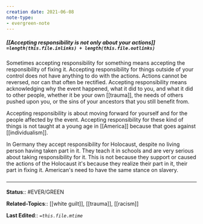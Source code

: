 ```yaml
---
creation date: 2021-06-08
note-type: 
- evergreen-note
---
```


##### [[Accepting responsibility is not only about your actions]] `=length(this.file.inlinks) + length(this.file.outlinks)`
Sometimes accepting responsibility for something means accepting the responsibility of fixing it. Accepting responsibility for things outside of your control does not have anything to do with the actions. Actions cannot be reversed, nor can that often be rectified. Accepting responsibility means acknowledging why the event happened, what it did to you, and what it did to other people,  whether it be your own [[trauma]], the needs of others pushed upon you, or the sins of your ancestors that you still benefit from.  

Accepting responsibility is about moving forward for yourself and for the people affected by the event.
Accepting responsibility for these kind of things is not taught at a young age in [[America]] because that goes against [[individualism]].

In Germany they accept responsibility for Holocaust, despite no living person having taken part in it. They teach it in schools and are very serious about taking responsibility for it. This is not because they support or caused the actions of the Holocaust it's because they realize their part in it, their part in fixing it. American's need to have the same stance on slavery.


### <hr class="footnote"/>

**Status**:: #EVER/GREEN   

**Related-Topics**:: [[white guilt]], [[trauma]], [[racism]]
	
**Last Edited**:: *`=this.file.mtime`*